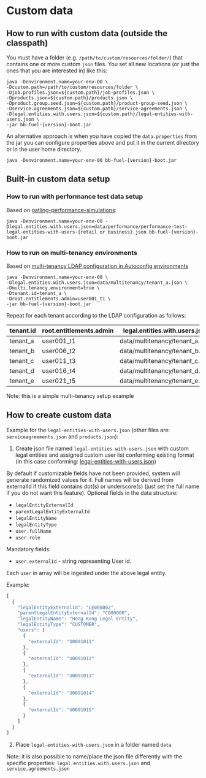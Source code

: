 # Custom data

## How to run with custom data (outside the classpath)
You must have a folder (e.g. `/path/to/custom/resources/folder/`) that contains one or more custom `json` files.
You set all new locations (or just the ones that you are interested in) like this: 
```
java -Denvironment.name=your-env-00 \
-Dcustom.path=/path/to/custom/resources/folder \
-Djob.profiles.json=${custom.path}/job-profiles.json \
-Dproducts.json=${custom.path}/products.json \
-Dproduct.group.seed.json=${custom.path}/product-group-seed.json \
-Dservice.agreements.json=${custom.path}/service-agreements.json \
-Dlegal.entities.with.users.json=${custom.path}/legal-entities-with-users.json \
-jar bb-fuel-{version}-boot.jar
```

An alternative approach is when you have copied the `data.properties` from the jar you can configure properties above and put it in the current directory or in the user home directory.
```
java -Denvironment.name=your-env-00 bb-fuel-{version}-boot.jar
```

## Built-in custom data setup
### How to run with performance test data setup
Based on [gatling-performance-simulations](https://stash.backbase.com/projects/CT/repos/gatling-performance-simulations/browse):
```
java -Denvironment.name=your-env-00 -Dlegal.entities.with.users.json=data/performance/performance-test-legal-entities-with-users-{retail or business}.json bb-fuel-{version}-boot.jar
```

### How to run on multi-tenancy environments
Based on [multi-tenancy LDAP configuration in Autoconfig environments](https://stash.backbase.com/projects/ANSIBLE/repos/cxp6-v2/browse/files/multitenancy.ldif)

```
java -Denvironment.name=your-env-00 \
-Dlegal.entities.with.users.json=data/multitenancy/tenant_a.json \
-Dmulti.tenancy.environment=true \
-Dtenant.id=tenant_a \
-Droot.entitlements.admin=user001_t1 \
-jar bb-fuel-{version}-boot.jar
```

Repeat for each tenant according to the LDAP configuration as follows:

| tenant.id | root.entitlements.admin | legal.entities.with.users.json |
|-----------|-------------------------|-----------------------------------------|
| tenant_a  | user001_t1              | data/multitenancy/tenant_a.json         |
| tenant_b  | user006_t2              | data/multitenancy/tenant_b.json         |
| tenant_c  | user011_t3              | data/multitenancy/tenant_c.json         |
| tenant_d  | user016_t4              | data/multitenancy/tenant_d.json         |
| tenant_e  | user021_t5              | data/multitenancy/tenant_e.json         |

Note: this is a simple multi-tenancy setup example

## How to create custom data
Example for the `legal-entities-with-users.json` (other files are: `serviceagreements.json` and `products.json`):

1. Create json file named `legal-entities-with-users.json` with custom legal entities and assigned custom user list conforming existing format (in this case conforming: [legal-entities-with-users.json](../src/main/resources/data/legal-entities-with-users.json))

By default if customizable fields have not been provided, system will generate randomized values for it. Full names will be derived from externalId if this field contains dot(s) or underscore(s) (just set the full name if you do not want this feature).
Optional fields in the data structure:
- `legalEntityExternalId`
- `parentLegalEntityExternalId`
- `legalEntityName`
- `legalEntityType`
- `user.fullName`
- `user.role`

Mandatory fields:
- `user.externalId` - string representing User id.

Each `user` in array will be ingested under the above legal entity.

Example:
```javascript
[
  {
    "legalEntityExternalId": "LE000002",
    "parentLegalEntityExternalId": "C000000",
    "legalEntityName": "Hong Kong Legal Entity",
    "legalEntityType": "CUSTOMER",
    "users": [
      {
        "externalId": "U0091011"
      },
      {
        "externalId": "U0091012"
      },
      {
        "externalId": "U0091013"
      },
      {
        "externalId": "U0091014"
      },
      {
        "externalId": "U0091015"
      }
    ]
  }
]
```
2. Place `legal-entities-with-users.json` in a folder named `data`

Note: it is also possible to name/place the json file differently with the specific properties: `legal.entities.with.users.json` and `service.agreements.json`

